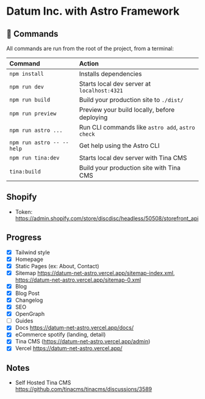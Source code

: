 # Datum Inc. with Astro Framework


## 🧞 Commands

All commands are run from the root of the project, from a terminal:

| Command                   | Action                                           |
| :------------------------ | :----------------------------------------------- |
| `npm install`             | Installs dependencies                            |
| `npm run dev`             | Starts local dev server at `localhost:4321`      |
| `npm run build`           | Build your production site to `./dist/`          |
| `npm run preview`         | Preview your build locally, before deploying     |
| `npm run astro ...`       | Run CLI commands like `astro add`, `astro check` |
| `npm run astro -- --help` | Get help using the Astro CLI                     |
| `npm run tina:dev`        | Starts local dev server with Tina CMS            |
| `tina:build`              | Build your production site with Tina CMS         |

## Shopify
- Token: https://admin.shopify.com/store/discdisc/headless/50508/storefront_api


## Progress

- [x] Tailwind style
- [x] Homepage
- [x] Static Pages (ex: About, Contact)
- [x] Sitemap https://datum-net-astro.vercel.app/sitemap-index.xml, https://datum-net-astro.vercel.app/sitemap-0.xml
- [x] Blog
- [x] Blog Post
- [x] Changelog
- [x] SEO
- [x] OpenGraph
- [ ] Guides
- [x] Docs https://datum-net-astro.vercel.app/docs/
- [x] eCommerce spotify (landing, detail)
- [x] Tina CMS (https://datum-net-astro.vercel.app/admin)
- [x] Vercel https://datum-net-astro.vercel.app/

## Notes

* Self Hosted Tina CMS https://github.com/tinacms/tinacms/discussions/3589